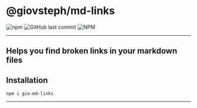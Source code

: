 # @giovsteph/md-links
![npm](https://img.shields.io/npm/v/@giovsteph/md-links) ![GitHub last commit](https://img.shields.io/github/last-commit/giovsteph/GDL004-md-links) ![NPM](https://img.shields.io/npm/l/@giovsteph/md-links)

---
Helps you find broken links in your markdown files
---

## Installation

	npm i gio-md-links

---
